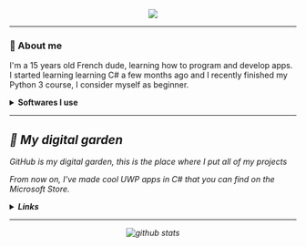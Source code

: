 <p align=center>
  <img src="https://i.imgur.com/rQkBUgo.gif">
</p>


---
### 🤔 About me
<p>I'm a 15 years old French dude, learning how to program and develop apps.<br/>
I started learning learning C# a few months ago and I recently finished my Python 3 course, I consider myself as beginner.<br/></p>
<details>
  <summary><strong>Softwares I use</strong></summary>
  <p><i>Visual Studio 2019<br/>
    PyCharm (Switched from Visual Studio Code)<br/>
    NSIS (and NSIS script maker)<br/>
    Sublime Text<br/>
    Windows Terminal<br/>
    XAML Controls Gallery<i/>
    <p/>
</details>


---
## 🌱 My digital garden
GitHub is my digital garden, this is the place where I put all of my projects
  
From now on, I've made cool UWP apps in C# that you can find on the Microsoft Store.

<details>
  <summary><strong>Links</strong></summary>
  <p>Draw10 https://www.microsoft.com/store/apps/9N5CN2D64ZRC<br/>
  Media10 https://www.microsoft.com/store/apps/9P8Z9SDJR93L</p>
  <p><i>I plan on doing more in the future<i/></p>
 </details>

---
<p align=center>
<img src="https://github-readme-stats.vercel.app/api/?username=Astyr6&show_icons=true&title_color=fffffff&icon_color=000000&text_color=000000" alt="github stats"/></br>
</p>

<!--
**Astyr6/Astyr6** is a ✨ _special_ ✨ repository because its `README.md` (this file) appears on your GitHub profile.

Here are some ideas to get you started:

- 🔭 I’m currently working on ...
- 🌱 I’m currently learning ...
- 👯 I’m looking to collaborate on ...
- 🤔 I’m looking for help with ...
- 💬 Ask me about ...
- 📫 How to reach me: ...
- 😄 Pronouns: ...
- ⚡ Fun fact: ...
-->
